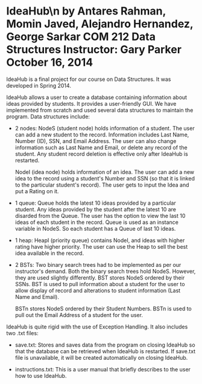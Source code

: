 IdeaHub\n
by Antares Rahman, Momin Javed, Alejandro Hernandez, George Sarkar
COM 212 Data Structures
Instructor: Gary Parker
October 16, 2014
=======

IdeaHub is a final project for our course on Data Structures. It was developed in Spring 2014.

IdeaHub allows a user to create a database containing information about ideas provided by students. It provides a user-friendly GUI. We have implemented from scratch and used several data structures to maintain the program. Data structures include:

- 2 nodes:
  NodeS (student node) holds information of a student. The user can add a new student to the record. Information includes Last      Name, Number (ID), SSN, and Email Address. The user can also change information such as Last Name and Email, or delete any      record of the student. Any student record deletion is effective only after IdeaHub is restarted. 
  
  NodeI (idea node) holds information of an idea. The user can add a new idea to the record using a student's Number and            SSN (so that it is linked to the particular student's record). The user gets to input the Idea and put a Rating on it.
           
- 1 queue:
  Queue holds the latest 10 ideas provided by a particular student. Any ideas provided by the student after the latest 10 are       disarded from the Queue. The user has the option to view the last 10 ideas of each student in the record. Queue is used as      an instance variable in NodeS. So each student has a Queue of last 10 ideas.

- 1 heap:
  HeapI (priority queue) contains NodeI, and ideas with higher rating have higher priority. The user can use the Heap to sell       the best idea available in the record.

- 2 BSTs: Two binary search trees had to be implemented as per our instructor's demand. Both the binary search trees hold NodeS.     However, they are used slightly differently.
  BST stores NodeS ordered by their SSNs. BST is used to pull information about a student for the user to allow display of          record and alterations to student information (Last Name and Email).
  
  BSTn stores NodeS ordered by their Student Numbers. BSTn is used to pull out the Email Address of a student for the user.
  
IdeaHub is quite rigid with the use of Exception Handling. It also includes two .txt files:

- save.txt:
  Stores and saves data from the program on closing IdeaHub so that the database can be retrieved when IdeaHub is restarted. If   save.txt file is unavailable, it will be created automatically on closing IdeaHub.
  
- instructions.txt:
  This is a user manual that briefly describes to the user how to use IdeaHub.
  
  
  
